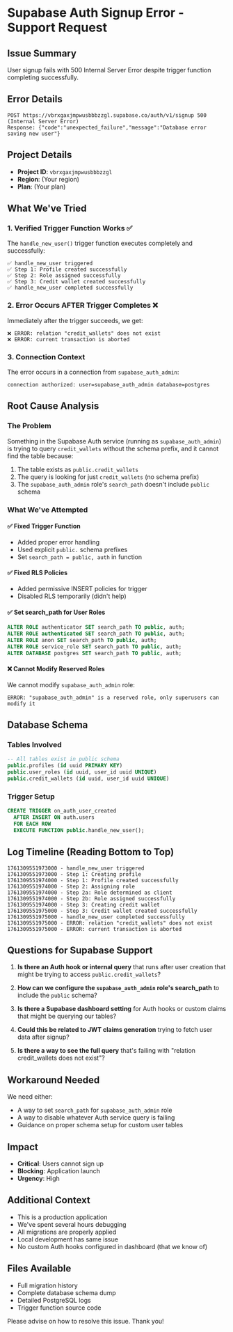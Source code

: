 # Supabase Auth Signup Error - Support Request

## Issue Summary
User signup fails with 500 Internal Server Error despite trigger function completing successfully.

## Error Details
```
POST https://vbrxgaxjmpwusbbbzzgl.supabase.co/auth/v1/signup 500 (Internal Server Error)
Response: {"code":"unexpected_failure","message":"Database error saving new user"}
```

## Project Details
- **Project ID**: `vbrxgaxjmpwusbbbzzgl`
- **Region**: (Your region)
- **Plan**: (Your plan)

## What We've Tried

### 1. Verified Trigger Function Works ✅
The `handle_new_user()` trigger function executes completely and successfully:
```
✅ handle_new_user triggered
✅ Step 1: Profile created successfully
✅ Step 2: Role assigned successfully  
✅ Step 3: Credit wallet created successfully
✅ handle_new_user completed successfully
```

### 2. Error Occurs AFTER Trigger Completes ❌
Immediately after the trigger succeeds, we get:
```
❌ ERROR: relation "credit_wallets" does not exist
❌ ERROR: current transaction is aborted
```

### 3. Connection Context
The error occurs in a connection from `supabase_auth_admin`:
```
connection authorized: user=supabase_auth_admin database=postgres
```

## Root Cause Analysis

### The Problem
Something in the Supabase Auth service (running as `supabase_auth_admin`) is trying to query `credit_wallets` without the schema prefix, and it cannot find the table because:

1. The table exists as `public.credit_wallets`
2. The query is looking for just `credit_wallets` (no schema prefix)
3. The `supabase_auth_admin` role's `search_path` doesn't include `public` schema

### What We've Attempted

#### ✅ Fixed Trigger Function
- Added proper error handling
- Used explicit `public.` schema prefixes
- Set `search_path = public, auth` in function

#### ✅ Fixed RLS Policies
- Added permissive INSERT policies for trigger
- Disabled RLS temporarily (didn't help)

#### ✅ Set search_path for User Roles
```sql
ALTER ROLE authenticator SET search_path TO public, auth;
ALTER ROLE authenticated SET search_path TO public, auth;
ALTER ROLE anon SET search_path TO public, auth;
ALTER ROLE service_role SET search_path TO public, auth;
ALTER DATABASE postgres SET search_path TO public, auth;
```

#### ❌ Cannot Modify Reserved Roles
We cannot modify `supabase_auth_admin` role:
```
ERROR: "supabase_auth_admin" is a reserved role, only superusers can modify it
```

## Database Schema

### Tables Involved
```sql
-- All tables exist in public schema
public.profiles (id uuid PRIMARY KEY)
public.user_roles (id uuid, user_id uuid UNIQUE)
public.credit_wallets (id uuid, user_id uuid UNIQUE)
```

### Trigger Setup
```sql
CREATE TRIGGER on_auth_user_created
  AFTER INSERT ON auth.users
  FOR EACH ROW
  EXECUTE FUNCTION public.handle_new_user();
```

## Log Timeline (Reading Bottom to Top)

```
1761309551973000 - handle_new_user triggered
1761309551973000 - Step 1: Creating profile
1761309551974000 - Step 1: Profile created successfully
1761309551974000 - Step 2: Assigning role
1761309551974000 - Step 2a: Role determined as client
1761309551974000 - Step 2b: Role assigned successfully
1761309551974000 - Step 3: Creating credit wallet
1761309551975000 - Step 3: Credit wallet created successfully
1761309551975000 - handle_new_user completed successfully
1761309551975000 - ERROR: relation "credit_wallets" does not exist
1761309551975000 - ERROR: current transaction is aborted
```

## Questions for Supabase Support

1. **Is there an Auth hook or internal query** that runs after user creation that might be trying to access `public.credit_wallets`?

2. **How can we configure the `supabase_auth_admin` role's search_path** to include the `public` schema?

3. **Is there a Supabase dashboard setting** for Auth hooks or custom claims that might be querying our tables?

4. **Could this be related to JWT claims generation** trying to fetch user data after signup?

5. **Is there a way to see the full query** that's failing with "relation credit_wallets does not exist"?

## Workaround Needed

We need either:
- A way to set `search_path` for `supabase_auth_admin` role
- A way to disable whatever Auth service query is failing
- Guidance on proper schema setup for custom user tables

## Impact
- **Critical**: Users cannot sign up
- **Blocking**: Application launch
- **Urgency**: High

## Additional Context
- This is a production application
- We've spent several hours debugging
- All migrations are properly applied
- Local development has same issue
- No custom Auth hooks configured in dashboard (that we know of)

## Files Available
- Full migration history
- Complete database schema dump
- Detailed PostgreSQL logs
- Trigger function source code

Please advise on how to resolve this issue. Thank you!
